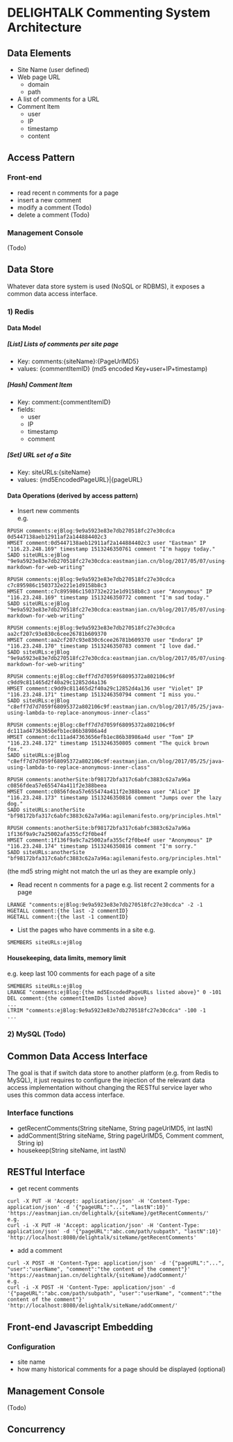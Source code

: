 DELIGHTALK Commenting System Architecture
=========================================


Data Elements
-------------
- Site Name (user defined)
- Web page URL  
    - domain
    - path
- A list of comments for a URL
- Comment Item
    - user
    - IP
    - timestamp
    - content

Access Pattern
--------------
### Front-end
- read recent n comments for a page
- insert a new comment
- modify a comment (Todo)
- delete a comment (Todo)

### Management Console
(Todo)

Data Store
----------
Whatever data store system is used (NoSQL or RDBMS), it exposes a common data access interface.      
### 1) Redis
#### Data Model
##### [List] Lists of comments per site page
- Key:  comments:{siteName}:{PageUrlMD5}
- values: {commentItemID} (md5 encoded Key+user+IP+timestamp)
##### [Hash] Comment Item
- Key: comment:{commentItemID}
- fields:
    - user
    - IP
    - timestamp
    - comment
##### [Set] URL set of a Site
- Key: siteURLs:{siteName}
- values: {md5EncodedPageURL}|{pageURL}

#### Data Operations (derived by access pattern)
- Insert new comments  
e.g.
```
RPUSH comments:ejBlog:9e9a5923e83e7db270518fc27e30cdca 0d5447138aeb12911af2a144884402c3
HMSET comment:0d5447138aeb12911af2a144884402c3 user "Eastman" IP "116.23.248.169" timestamp 1513246350761 comment "I'm happy today."
SADD siteURLs:ejBlog "9e9a5923e83e7db270518fc27e30cdca:eastmanjian.cn/blog/2017/05/07/using-markdown-for-web-writing"
    
RPUSH comments:ejBlog:9e9a5923e83e7db270518fc27e30cdca c7c895986c1503732e221e1d9158b8c3
HMSET comment:c7c895986c1503732e221e1d9158b8c3 user "Anonymous" IP "116.23.248.169" timestamp 1513246350772 comment "I'm sad today."
SADD siteURLs:ejBlog "9e9a5923e83e7db270518fc27e30cdca:eastmanjian.cn/blog/2017/05/07/using-markdown-for-web-writing"

RPUSH comments:ejBlog:9e9a5923e83e7db270518fc27e30cdca aa2cf207c93e830c6cee26781b609370
HMSET comment:aa2cf207c93e830c6cee26781b609370 user "Endora" IP "116.23.248.170" timestamp 1513246350783 comment "I love dad."
SADD siteURLs:ejBlog "9e9a5923e83e7db270518fc27e30cdca:eastmanjian.cn/blog/2017/05/07/using-markdown-for-web-writing"

RPUSH comments:ejBlog:c8eff7d7d7059f68095372a802106c9f c9dd9c811465d2f40a29c12852d4a136
HMSET comment:c9dd9c811465d2f40a29c12852d4a136 user "Violet" IP "116.23.248.171" timestamp 1513246350794 comment "I miss you."
SADD siteURLs:ejBlog "c8eff7d7d7059f68095372a802106c9f:eastmanjian.cn/blog/2017/05/25/java-using-lambda-to-replace-anonymous-inner-class"

RPUSH comments:ejBlog:c8eff7d7d7059f68095372a802106c9f dc111ad47363656efb1ec86b38986a4d
HMSET comment:dc111ad47363656efb1ec86b38986a4d user "Tom" IP "116.23.248.172" timestamp 1513246350805 comment "The quick brown fox."
SADD siteURLs:ejBlog "c8eff7d7d7059f68095372a802106c9f:eastmanjian.cn/blog/2017/05/25/java-using-lambda-to-replace-anonymous-inner-class"

RPUSH comments:anotherSite:bf98172bfa317c6abfc3883c62a7a96a c0856fdea57e655474a411f2e388beea
HMSET comment:c0856fdea57e655474a411f2e388beea user "Alice" IP "116.23.248.173" timestamp 1513246350816 comment "Jumps over the lazy dog."
SADD siteURLs:anotherSite "bf98172bfa317c6abfc3883c62a7a96a:agilemanifesto.org/principles.html"

RPUSH comments:anotherSite:bf98172bfa317c6abfc3883c62a7a96a 1f136f9a9c7a25002afa355cf2f0be4f
HMSET comment:1f136f9a9c7a25002afa355cf2f0be4f user "Anonymous" IP "116.23.248.174" timestamp 1513246350816 comment "I'm sorry."
SADD siteURLs:anotherSite "bf98172bfa317c6abfc3883c62a7a96a:agilemanifesto.org/principles.html"
```
(the md5 string might not match the url as they are example only.)

- Read recent n comments for a page
e.g. list recent 2 comments for a page
```
LRANGE "comments:ejBlog:9e9a5923e83e7db270518fc27e30cdca" -2 -1
HGETALL comment:{the last -2 commentID}
HGETALL comment:{the last -1 commentID}
```

- List the pages who have comments in a site
e.g.
```
SMEMBERS siteURLs:ejBlog
```

#### Housekeeping, data limits, memory limit
e.g. keep last 100 comments for each page of a site
```
SMEMBERS siteURLs:ejBlog
LRANGE "comments:ejBlog:{the md5EncodedPageURLs listed above}" 0 -101
DEL comment:{the commentItemIDs listed above}
...
LTRIM "comments:ejBlog:9e9a5923e83e7db270518fc27e30cdca" -100 -1
...
```

### 2) MySQL (Todo)



Common Data Access Interface
----------------------------
The goal is that if switch data store to another platform (e.g. from Redis to MySQL), it just requires to configure the injection of the relevant data access implementation without changing the RESTful service layer who uses this common data access interface.
### Interface functions
  - getRecentComments(String siteName, String pageUrlMD5, int lastN)
  - addComment(String siteName, String pageUrlMD5, Comment comment, String ip)
  - housekeep(String siteName, int lastN)


RESTful Interface
-----------------
- get recent comments  
```
curl -X PUT -H 'Accept: application/json' -H 'Content-Type: application/json' -d '{"pageURL":"...", "lastN":10}' 'https://eastmanjian.cn/delightalk/{siteName}/getRecentComments/'
e.g.
curl -i -X PUT -H 'Accept: application/json' -H 'Content-Type: application/json' -d '{"pageURL":"abc.com/path/subpath", "lastN":10}' 'http://localhost:8080/delightalk/siteName/getRecentComments'
```
- add a comment
```
curl -X POST -H 'Content-Type: application/json' -d '{"pageURL":"...", "user":"userName", "comment":"the content of the comment"}' 'https://eastmanjian.cn/delightalk/{siteName}/addComment/'
e.g.
curl -i -X POST -H 'Content-Type: application/json' -d '{"pageURL":"abc.com/path/subpath", "user":"userName", "comment":"the content of the comment"}' 'http://localhost:8080/delightalk/siteName/addComment/'
```


Front-end Javascript Embedding
------------------------------
### Configuration
- site name
- how many historical comments for a page should be displayed (optional)


Management Console
------------------
(Todo)

Concurrency
-----------